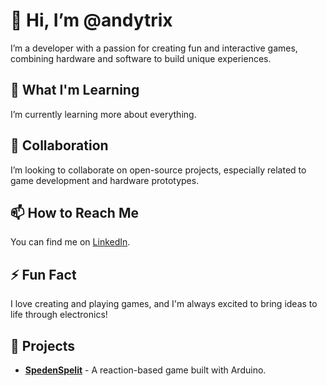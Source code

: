 # 👋 Hi, I’m @andytrix  
I’m a developer with a passion for creating fun and interactive games, combining hardware and software to build unique experiences.

## 🌱 What I'm Learning  
I’m currently learning more about everything.

## 💬 Collaboration  
I’m looking to collaborate on open-source projects, especially related to game development and hardware prototypes.

## 📫 How to Reach Me  
You can find me on [LinkedIn](https://www.linkedin.com/in/andreaskotala).

## ⚡ Fun Fact  
I love creating and playing games, and I'm always excited to bring ideas to life through electronics!

## 🚀 Projects
- **[SpedenSpelit](https://github.com/andytrix/SpedenSpelit)** - A reaction-based game built with Arduino.

<!---
andytrix/andytrix is a ✨ special ✨ repository because its `README.md` (this file) appears on your GitHub profile.
You can click the Preview link to take a look at your changes.
--->
